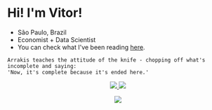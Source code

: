 # Hi! I'm Vitor!

<!--
# About Me
-->

- São Paulo, Brazil
- Economist + Data Scientist
- You can check what I've been reading [here](https://github.com/baldoinov/text-books).

```
Arrakis teaches the attitude of the knife - chopping off what's incomplete and saying:
'Now, it's complete because it's ended here.'
```

<p align="center">
  <a href="mailto:vdbaldoino@gmail.com?subject=Olá%20Vitor">
    <img src="https://skillicons.dev/icons?i=gmail" />
  </a>
  <a href="https://www.linkedin.com/in/vitorbaldoino/">
    <img src="https://skillicons.dev/icons?i=linkedin" />
  </a>
</p>


<p align="center">
  <a href="https://skillicons.dev">
    <img src="https://skillicons.dev/icons?i=git,docker,bash,cmake,latex,linux,mint,md,mysql,obsidian,py,pytorch,sklearn,r,sqlite,vscode&perline=12" />
  </a>
</p>
